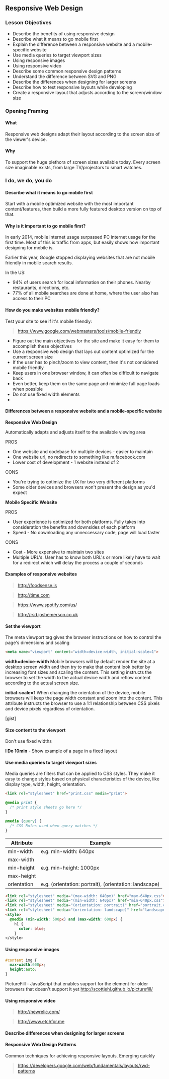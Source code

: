 ## Responsive Web Design

### Lesson Objectives

* Describe the benefits of using responsive design
* Describe what it means to go mobile first
* Explain the difference between a responsive website and a mobile-specific website
* Use media queries to target viewport sizes
* Using responsive images
* Using responsive video
* Describe some common responsive design patterns 
* Understand the difference between SVG and PNG
* Describe the differences when designing for larger screens
* Describe how to test responsive layouts while developing
* Create a responsive layout that adjusts according to the screen/window size

### Opening Framing
#### What

Responsive web designs adapt their layout according to the screen size of the viewer's device. 

#### Why

To support the huge plethora of screen sizes available today. Every screen size imaginable exists, from large TV/projectors to smart watches. 

### I do, we do, you do

#### Describe what it means to go mobile first 

Start with a mobile optimized website with the most important content/features, then build a more fully featured desktop version on top of that. 

#### Why is it important to go mobile first? 

In early 2014, mobile internet usage surpassed PC internet usage for the first time. Most of this is traffic from apps, but easily shows how important designing for mobile is. 

Earlier this year, Google stopped displaying websites that are not mobile friendly in mobile search results.  

In the US:

* 94% of users search for local information on their phones. Nearby restaurants, directions, etc. 
* 77% of all mobile searches are done at home, where the user also has access to their PC

#### How do you make websites mobile friendly? 

Test your site to see if it's mobile friendly: 
> https://www.google.com/webmasters/tools/mobile-friendly

* Figure out the main objectives for the site and make it easy for them to accomplish these objectives 
* Use a responsive web design that lays out content optimized for the current screen size
* If the user has to pinch/zoom to view content, then it's not considered mobile friendly
* Keep users in one browser window, it can often be difficult to navigate back
* Even better, keep them on the same page and minimize full page loads when possible
* Do not use fixed width elements 
* 


#### Differences between a responsive website and a mobile-specific website

**Responsive Web Design**

Automatically adapts and adjusts itself to the available viewing area

PROS
* One website and codebase for multiple devices - easier to maintain 
* One website url, no redirects to something like m.facebook.com
* Lower cost of development - 1 website instead of 2

CONS
* You're trying to optimize the UX for two very different platforms
* Some older devices and browsers won't present the design as you'd expect

**Mobile Specific Website**

PROS
* User experience is optimized for both platforms. Fully takes into consideration the benefits and downsides of each platform
* Speed - No downloading any unneccessary code, page will load faster 

CONS 
* Cost - More expensive to maintain two sites 
* Multiple URL's. User has to know both URL's or more likely have to wait for a redirect which will delay the process a couple of seconds

#### Examples of responsive websites

> http://foodsense.is

> http://time.com

> https://www.spotify.com/us/

> http://rsd.joshemerson.co.uk

#### Set the viewport

The meta viewport tag gives the browser instructions on how to control the page's dimensions and scaling

```HTML
<meta name="viewport" content="width=device-width, initial-scale=1">
```

**width=device-width** Mobile browsers will by default render the site at a desktop screen width and then try to make that content look better by increasing font sizes and scaling the content. This setting instructs the browser to set the width to the actual device width and reflow content according to the actual screen size. 

**initial-scale=1** When changing the orientation of the device, mobile browsers will keep the page width constant and zoom into the content. This attribute instructs the browser to use a 1:1 relationship between CSS pixels and device pixels regardless of orientation.

[gist]

#### Size content to the viewport

Don't use fixed widths 

**I Do 10min** - Show example of a page in a fixed layout 

#### Use media queries to target viewport sizes

Media queries are filters that can be applied to CSS styles. They make it easy to change styles based on physical characteristics of the device, like display type, width, height, orientation. 

```HTML
<link rel="stylesheet" href="print.css" media="print">
```

```CSS
@media print {
  /* print style sheets go here */
}
```

```CSS
@media (query) {
  /* CSS Rules used when query matches */
}
```

Attribute | Example
----------|--------------
min-width | e.g. min-width: 640px
max-width | 
min-height | e.g. min-height: 1000px
max-height | 
orientation | e.g. (orientation: portrait), (orientation: landscape) 

```HTML
<link rel="stylesheet" media="(max-width: 640px)" href="max-640px.css">
<link rel="stylesheet" media="(min-width: 640px)" href="min-640px.css">
<link rel="stylesheet" media="(orientation: portrait)" href="portrait.css">
<link rel="stylesheet" media="(orientation: landscape)" href="landscape.css">
<style>
  @media (min-width: 500px) and (max-width: 600px) {
    h1 {
      color: blue;
    }
</style>
```

#### Using responsive images

```CSS
#content img {
  max-width:600px;
  height:auto;
}
```

<picture>

PictureFill - JavaScript that enables support for the <picture> element for older browsers that doesn't support it yet
http://scottjehl.github.io/picturefill/

#### Using responsive video

> http://newrelic.com/

> http://www.etchfor.me

#### Describe differences when designing for larger screens


#### Responsive Web Design Patterns

Common techniques for achieving responsive layouts. Emerging quickly

> https://developers.google.com/web/fundamentals/layouts/rwd-patterns













